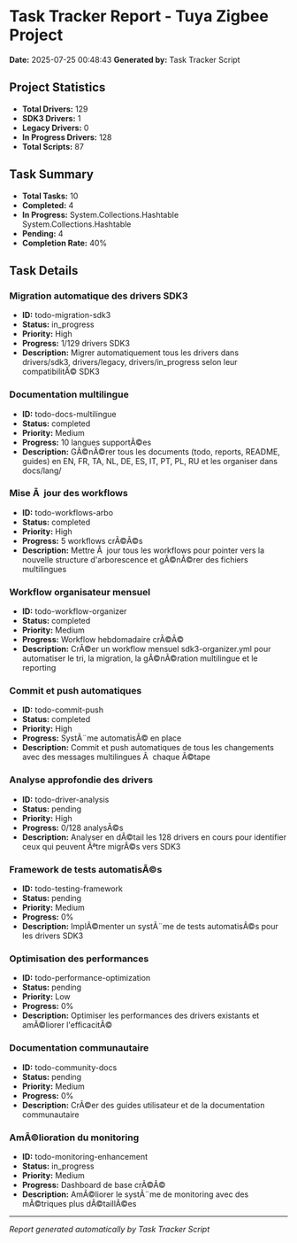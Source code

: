 # Task Tracker Report - Tuya Zigbee Project

**Date:** 2025-07-25 00:48:43
**Generated by:** Task Tracker Script

## Project Statistics

- **Total Drivers:** 129
- **SDK3 Drivers:** 1
- **Legacy Drivers:** 0
- **In Progress Drivers:** 128
- **Total Scripts:** 87

## Task Summary

- **Total Tasks:** 10
- **Completed:** 4
- **In Progress:** System.Collections.Hashtable System.Collections.Hashtable
- **Pending:** 4
- **Completion Rate:** 40%

## Task Details

### Migration automatique des drivers SDK3

- **ID:** todo-migration-sdk3
- **Status:** in_progress
- **Priority:** High
- **Progress:** 1/129 drivers SDK3
- **Description:** Migrer automatiquement tous les drivers dans drivers/sdk3, drivers/legacy, drivers/in_progress selon leur compatibilitÃ© SDK3

### Documentation multilingue

- **ID:** todo-docs-multilingue
- **Status:** completed
- **Priority:** Medium
- **Progress:** 10 langues supportÃ©es
- **Description:** GÃ©nÃ©rer tous les documents (todo, reports, README, guides) en EN, FR, TA, NL, DE, ES, IT, PT, PL, RU et les organiser dans docs/lang/

### Mise Ã  jour des workflows

- **ID:** todo-workflows-arbo
- **Status:** completed
- **Priority:** High
- **Progress:** 5 workflows crÃ©Ã©s
- **Description:** Mettre Ã  jour tous les workflows pour pointer vers la nouvelle structure d'arborescence et gÃ©nÃ©rer des fichiers multilingues

### Workflow organisateur mensuel

- **ID:** todo-workflow-organizer
- **Status:** completed
- **Priority:** Medium
- **Progress:** Workflow hebdomadaire crÃ©Ã©
- **Description:** CrÃ©er un workflow mensuel sdk3-organizer.yml pour automatiser le tri, la migration, la gÃ©nÃ©ration multilingue et le reporting

### Commit et push automatiques

- **ID:** todo-commit-push
- **Status:** completed
- **Priority:** High
- **Progress:** SystÃ¨me automatisÃ© en place
- **Description:** Commit et push automatiques de tous les changements avec des messages multilingues Ã  chaque Ã©tape

### Analyse approfondie des drivers

- **ID:** todo-driver-analysis
- **Status:** pending
- **Priority:** High
- **Progress:** 0/128 analysÃ©s
- **Description:** Analyser en dÃ©tail les 128 drivers en cours pour identifier ceux qui peuvent Ãªtre migrÃ©s vers SDK3

### Framework de tests automatisÃ©s

- **ID:** todo-testing-framework
- **Status:** pending
- **Priority:** Medium
- **Progress:** 0%
- **Description:** ImplÃ©menter un systÃ¨me de tests automatisÃ©s pour les drivers SDK3

### Optimisation des performances

- **ID:** todo-performance-optimization
- **Status:** pending
- **Priority:** Low
- **Progress:** 0%
- **Description:** Optimiser les performances des drivers existants et amÃ©liorer l'efficacitÃ©

### Documentation communautaire

- **ID:** todo-community-docs
- **Status:** pending
- **Priority:** Medium
- **Progress:** 0%
- **Description:** CrÃ©er des guides utilisateur et de la documentation communautaire

### AmÃ©lioration du monitoring

- **ID:** todo-monitoring-enhancement
- **Status:** in_progress
- **Priority:** Medium
- **Progress:** Dashboard de base crÃ©Ã©
- **Description:** AmÃ©liorer le systÃ¨me de monitoring avec des mÃ©triques plus dÃ©taillÃ©es

---

*Report generated automatically by Task Tracker Script*

